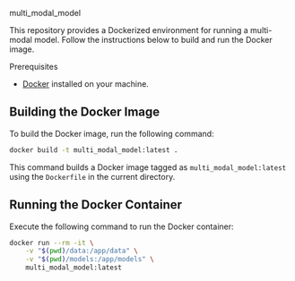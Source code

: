 multi_modal_model

This repository provides a Dockerized environment for running a multi-modal model. Follow the instructions below to build and run the Docker image.

Prerequisites

- [Docker](https://www.docker.com/get-started) installed on your machine.


## Building the Docker Image

To build the Docker image, run the following command:

```bash
docker build -t multi_modal_model:latest .
```

This command builds a Docker image tagged as `multi_modal_model:latest` using the `Dockerfile` in the current directory.

## Running the Docker Container

Execute the following command to run the Docker container:

```bash
docker run --rm -it \
    -v "$(pwd)/data:/app/data" \
    -v "$(pwd)/models:/app/models" \
    multi_modal_model:latest
```
